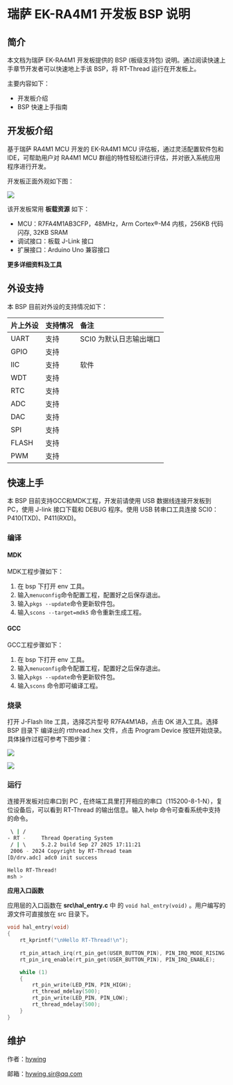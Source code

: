 # 瑞萨 EK-RA4M1 开发板 BSP 说明

## 简介

本文档为瑞萨 EK-RA4M1 开发板提供的 BSP (板级支持包) 说明。通过阅读快速上手章节开发者可以快速地上手该 BSP，将 RT-Thread 运行在开发板上。

主要内容如下：

- 开发板介绍
- BSP 快速上手指南

## 开发板介绍

基于瑞萨 RA4M1 MCU 开发的 EK-RA4M1 MCU 评估板，通过灵活配置软件包和 IDE，可帮助用户对 RA4M1 MCU 群组的特性轻松进行评估，并对嵌入系统应用程序进行开发。

开发板正面外观如下图：

![](docs/picture/ek-ra4m1-board-front.png)

该开发板常用 **板载资源** 如下：

- MCU：R7FA4M1AB3CFP，48MHz，Arm Cortex®-M4 内核，256KB 代码闪存, 32KB SRAM
- 调试接口：板载 J-Link 接口
- 扩展接口：Arduino Uno 兼容接口

**更多详细资料及工具**

## 外设支持

本 BSP 目前对外设的支持情况如下：

| **片上外设** | **支持情况** | **备注** |
| :----------------- | :----------------- | :------------- |
| UART               | 支持               | SCI0 为默认日志输出端口 |
| GPIO               | 支持               |                |
| IIC                | 支持               | 软件           |
| WDT                | 支持               |                |
| RTC                | 支持               |                |
| ADC                | 支持               |                |
| DAC                | 支持               |                |
| SPI                | 支持               |                |
| FLASH              | 支持               |                |
| PWM                | 支持               |                |

## 快速上手

本 BSP 目前支持GCC和MDK工程，开发前请使用 USB 数据线连接开发板到 PC，使用 J-link 接口下载和 DEBUG 程序。使用 USB 转串口工具连接 SCI0：P410(TXD)、P411(RXD)。

### 编译

#### MDK

MDK工程步骤如下：

1. 在 bsp 下打开 env 工具。
2. 输入`menuconfig`命令配置工程，配置好之后保存退出。
3. 输入`pkgs --update`命令更新软件包。
4. 输入`scons --target=mdk5` 命令重新生成工程。

#### GCC

GCC工程步骤如下：

1. 在 bsp 下打开 env 工具。
2. 输入`menuconfig`命令配置工程，配置好之后保存退出。
3. 输入`pkgs --update`命令更新软件包。
4. 输入`scons` 命令即可编译工程。

### 烧录

打开 J-Flash lite 工具，选择芯片型号 R7FA4M1AB，点击 OK 进入工具。选择 BSP 目录下 编译出的 rtthread.hex 文件，点击 Program Device 按钮开始烧录。具体操作过程可参考下图步骤：

![](docs/picture/jflash1.png)

![](docs/picture/jflash2.png)

### 运行

连接开发板对应串口到 PC , 在终端工具里打开相应的串口（115200-8-1-N），复位设备后，可以看到 RT-Thread 的输出信息。输入 help 命令可查看系统中支持的命令。

```bash
 \ | /
- RT -     Thread Operating System
 / | \     5.2.2 build Sep 27 2025 17:11:21
 2006 - 2024 Copyright by RT-Thread team
[D/drv.adc] adc0 init success

Hello RT-Thread!
msh >
```

**应用入口函数**

应用层的入口函数在 **src\hal_entry.c** 中 的 `void hal_entry(void)` 。用户编写的源文件可直接放在 src 目录下。

```c
void hal_entry(void)
{
    rt_kprintf("\nHello RT-Thread!\n");
    
    rt_pin_attach_irq(rt_pin_get(USER_BUTTON_PIN), PIN_IRQ_MODE_RISING, on_button_clicked, RT_NULL);
    rt_pin_irq_enable(rt_pin_get(USER_BUTTON_PIN), PIN_IRQ_ENABLE);

    while (1)
    {
        rt_pin_write(LED_PIN, PIN_HIGH);
        rt_thread_mdelay(500);
        rt_pin_write(LED_PIN, PIN_LOW);
        rt_thread_mdelay(500);
    }
}
```

## 维护

作者：[hywing](https://github.com/hywing)

邮箱：hywing.sir@qq.com

